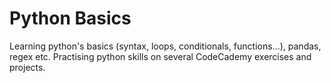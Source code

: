 # Python Basics

Learning python's basics (syntax, loops, conditionals, functions...), pandas, regex etc.
Practising python skills on several CodeCademy exercises and projects.
